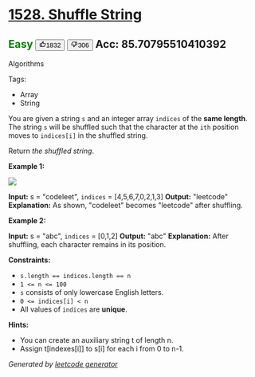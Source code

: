 # [1528. Shuffle String](https://leetcode.com/problems/shuffle-string/)
<span style="color:green">Easy</span>   <button><svg viewBox="0 0 24 24" width="1em" height="1em" class="icon__1Md2"><path fill-rule="evenodd" d="M7 19v-8H4v8h3zM7 9c0-.55.22-1.05.58-1.41L14.17 1l1.06 1.05c.27.27.44.65.44 1.06l-.03.32L14.69 8H21c1.1 0 2 .9 2 2v2c0 .26-.05.5-.14.73l-3.02 7.05C19.54 20.5 18.83 21 18 21H4a2 2 0 0 1-2-2v-8a2 2 0 0 1 2-2h3zm2 0v10h9l3-7v-2h-9l1.34-5.34L9 9z"></path></svg><span>1832</span></button>   <button><svg viewBox="0 0 24 24" width="1em" height="1em" class="icon__1Md2"><path fill-rule="evenodd" d="M17 3v12c0 .55-.22 1.05-.58 1.41L9.83 23l-1.06-1.05c-.27-.27-.44-.65-.44-1.06l.03-.32.95-4.57H3c-1.1 0-2-.9-2-2v-2c0-.26.05-.5.14-.73l3.02-7.05C4.46 3.5 5.17 3 6 3h11zm-2 12V5H6l-3 7v2h9l-1.34 5.34L15 15zm2-2h3V5h-3V3h3a2 2 0 0 1 2 2v8a2 2 0 0 1-2 2h-3v-2z"></path></svg><span>306</span></button>  Acc: 85.70795510410392
---
Algorithms

Tags:
- Array
- String

You are given a string `s` and an integer array `indices` of the **same length**. The string `s` will be shuffled such that the character at the `ith` position moves to `indices[i]` in the shuffled string.

Return _the shuffled string_.

**Example 1:**

![](https://assets.leetcode.com/uploads/2020/07/09/q1.jpg) 


**Input:** s = "codeleet", `indices` = [4,5,6,7,0,2,1,3]
**Output:** "leetcode"
**Explanation:** As shown, "codeleet" becomes "leetcode" after shuffling.

**Example 2:**


**Input:** s = "abc", `indices` = [0,1,2]
**Output:** "abc"
**Explanation:** After shuffling, each character remains in its position.

**Constraints:**

* `s.length == indices.length == n`
* `1 <= n <= 100`
* `s` consists of only lowercase English letters.
* `0 <= indices[i] < n`
* All values of `indices` are **unique**.

**Hints:**
- You can create an auxiliary string t of length n.
- Assign t[indexes[i]] to s[i] for each i from 0 to n-1.

*Generated by [leetcode generator](https://github.com/unsupo/leetcode)*